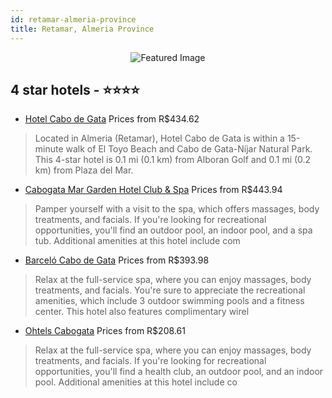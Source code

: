 ```yaml
---
id: retamar-almeria-province
title: Retamar, Almeria Province
---
```


<center><img src="https://i.travelapi.com/hotels/38000000/37850000/37843500/37843468/5d60ed5c_z.jpg" alt="Featured Image" /></center>


##  4 star hotels - ⭐️⭐️⭐️⭐️

-    [Hotel Cabo de Gata](https://us.hurb.com/hotels/retamar/hotel-cabo-de-gata-JNP-JP319804?cmp=18055) Prices from R$434.62
   > Located in Almeria (Retamar), Hotel Cabo de Gata is within a 15-minute walk of El Toyo Beach and Cabo de Gata-Níjar Natural Park. This 4-star hotel is 0.1 mi (0.1 km) from Alboran Golf and 0.1 mi (0.2 km) from Plaza del Mar.
-    [Cabogata Mar Garden Hotel Club & Spa](https://us.hurb.com/hotels/retamar/cabogata-mar-garden-hotel-club-spa-JNP-JP049689?cmp=18055) Prices from R$443.94
   > Pamper yourself with a visit to the spa, which offers massages, body treatments, and facials. If you're looking for recreational opportunities, you'll find an outdoor pool, an indoor pool, and a spa tub. Additional amenities at this hotel include com
-    [Barceló Cabo de Gata](https://us.hurb.com/hotels/retamar/barcelo-cabo-de-gata-JNP-JP031330?cmp=18055) Prices from R$393.98
   > Relax at the full-service spa, where you can enjoy massages, body treatments, and facials. You're sure to appreciate the recreational amenities, which include 3 outdoor swimming pools and a fitness center. This hotel also features complimentary wirel
-    [Ohtels Cabogata](https://us.hurb.com/hotels/retamar/ohtels-cabogata-JNP-JP081867?cmp=18055) Prices from R$208.61
   > Relax at the full-service spa, where you can enjoy massages, body treatments, and facials. If you're looking for recreational opportunities, you'll find a health club, an outdoor pool, and an indoor pool. Additional amenities at this hotel include co
